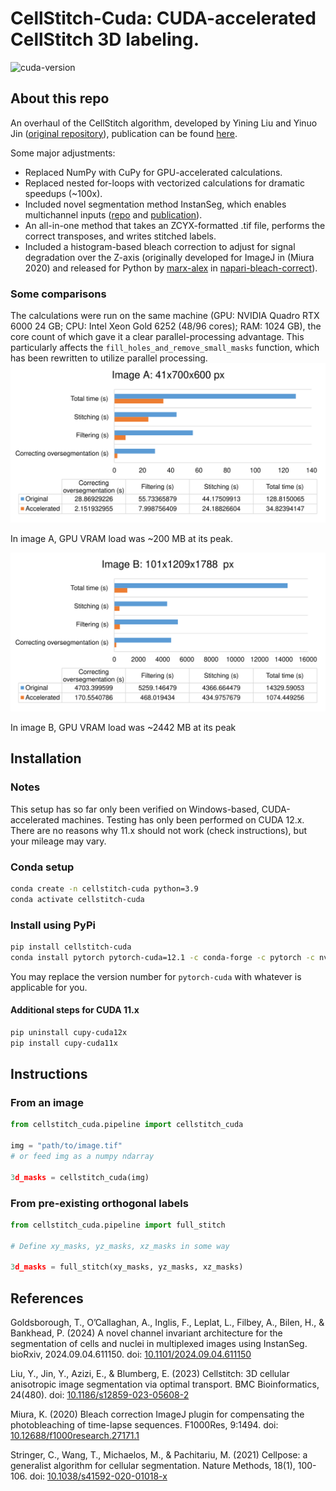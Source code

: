 # CellStitch-Cuda: CUDA-accelerated CellStitch 3D labeling.
![cuda-version](https://img.shields.io/badge/CUDA-11.x%2C_12.x-instanseg)

## About this repo
An overhaul of the CellStitch algorithm, developed by Yining Liu and Yinuo Jin ([original repository](https://github.com/imyiningliu/cellstitch)), publication can be found [here](https://doi.org/10.1186/s12859-023-05608-2).

Some major adjustments:
* Replaced NumPy with CuPy for GPU-accelerated calculations.
* Replaced nested for-loops with vectorized calculations for dramatic speedups (~100x).
* Included novel segmentation method InstanSeg, which enables multichannel inputs ([repo](https://github.com/instanseg/instanseg) and [publication](https://doi.org/10.1101/2024.09.04.611150)).
* An all-in-one method that takes an ZCYX-formatted .tif file, performs the correct transposes, and writes stitched labels.
* Included a histogram-based bleach correction to adjust for signal degradation over the Z-axis (originally developed for ImageJ in (Miura 2020) and released for Python by [marx-alex](https://github.com/marx-alex) in [napari-bleach-correct](https://github.com/marx-alex/napari-bleach-correct)).

### Some comparisons
The calculations were run on the same machine (GPU: NVIDIA Quadro RTX 6000 24 GB; CPU: Intel Xeon Gold 6252 (48/96 cores); RAM: 1024 GB), the core count of which gave it a clear parallel-processing advantage. This particularly affects the `fill_holes_and_remove_small_masks` function, which has been rewritten to utilize parallel processing.
![img-a](figures/cellstitch_img-a.svg)

In image A, GPU VRAM load was ~200 MB at its peak.

![img-b](figures/cellstitch_img-b.svg)

In image B, GPU VRAM load was ~2442 MB at its peak

## Installation
### Notes
This setup has so far only been verified on Windows-based, CUDA-accelerated machines. Testing has only been performed on CUDA 12.x. There are no reasons why 11.x should not work (check instructions), but your mileage may vary.
### Conda setup
```bash
conda create -n cellstitch-cuda python=3.9
conda activate cellstitch-cuda
```
### Install using PyPi
```bash
pip install cellstitch-cuda
conda install pytorch pytorch-cuda=12.1 -c conda-forge -c pytorch -c nvidia
```
You may replace the version number for `pytorch-cuda` with whatever is applicable for you.
#### Additional steps for CUDA 11.x
```bash
pip uninstall cupy-cuda12x
pip install cupy-cuda11x
```
## Instructions
### From an image
```python
from cellstitch_cuda.pipeline import cellstitch_cuda

img = "path/to/image.tif"
# or feed img as a numpy ndarray

3d_masks = cellstitch_cuda(img)
```
### From pre-existing orthogonal labels
```python
from cellstitch_cuda.pipeline import full_stitch

# Define xy_masks, yz_masks, xz_masks in some way

3d_masks = full_stitch(xy_masks, yz_masks, xz_masks)
```

## References
Goldsborough, T., O’Callaghan, A., Inglis, F., Leplat, L., Filbey, A., Bilen, H., & Bankhead, P. (2024) A novel channel invariant architecture for the segmentation of cells and nuclei in multiplexed images using InstanSeg. bioRxiv, 2024.09.04.611150. doi: [10.1101/2024.09.04.611150](https://doi.org/10.1101/2024.09.04.611150)

Liu, Y., Jin, Y., Azizi, E., & Blumberg, E. (2023) Cellstitch: 3D cellular anisotropic image segmentation via optimal transport. BMC Bioinformatics, 24(480). doi: [10.1186/s12859-023-05608-2](https://doi.org/10.1186/s12859-023-05608-2)

Miura, K. (2020) Bleach correction ImageJ plugin for compensating the photobleaching of time-lapse sequences. F1000Res, 9:1494. doi: [10.12688/f1000research.27171.1](https://doi.org/10.12688/f1000research.27171.1)

Stringer, C., Wang, T., Michaelos, M., & Pachitariu, M. (2021) Cellpose: a generalist algorithm for cellular segmentation. Nature Methods, 18(1), 100-106. doi: [10.1038/s41592-020-01018-x](https://doi.org/10.1038/s41592-020-01018-x)
